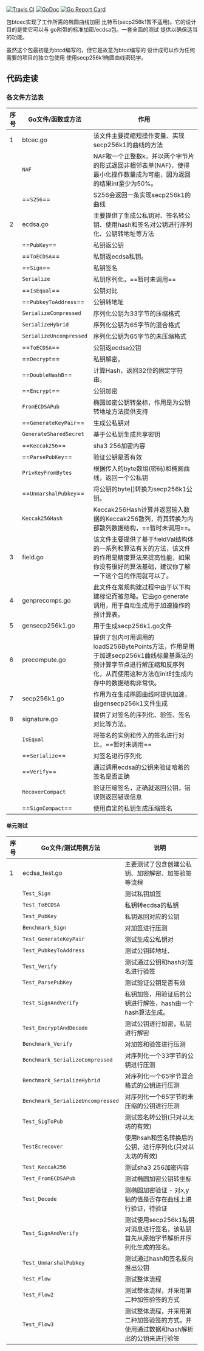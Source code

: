 [![Travis CI](https://travis-ci.org/shengdoushi/base58.svg?branch=master)](http://10.1.1.28/go/crypto)
[![GoDoc](https://www.godoc.org/github.com/shengdoushi/base58?status.svg)](http://10.1.1.28/go/crypto/wikis/crypto%E6%A8%A1%E5%9D%97README)
[![Go Report Card](https://goreportcard.com/badge/github.com/shengdoushi/base58)](https://goreportcard.com/report/github.com/shengdoushi/base58)

[^1]:上面三个图标在每个README里面可有可不有，但如果项目在GitHub或固定网站上，或是你的项目包引用了网上资源，请使用这三个图标嵌入引用或说明链接地址。
[^1]:passing对应着项目所在网址,reference对应着参考网址，report对应着文档地址

包btcec实现了工作所需的椭圆曲线加密
比特币(secp256k1暂不适用)。它的设计目的是使它可以与
go附带的标准加密/ecdsa包。一套全面的测试
提供以确保适当的功能。

虽然这个包最初是为btcd编写的，但它是故意为btcd编写的
设计成可以作为任何需要的项目的独立包使用
使用secp256k1椭圆曲线密码学。


## 代码走读

### 各文件方法表
 序号 | Go文件/函数或方法 | 作用 
---|---|---
 1 | btcec.go | 该文件主要提缩短操作变量、实现secp256k1的曲线的方法
     &nbsp; | `NAF` | NAF取一个正整数k，并以两个字节片的形式返回非相邻表单(NAF)，使得最小化操作数量成为可能，因为返回的结果int至少为50%。
     &nbsp;| ==`S256`== | S256会返回一条实现secp256k1的曲线
 2 | ecdsa.go  | 主要提供了生成公私钥对、签名转公钥、使用hash和签名对公钥进行序列化、公钥转地址等方法
      &nbsp;| ==`PubKey`== | 私钥返公钥
      &nbsp;| ==`ToECDSA`== | 私钥返ecdsa私钥。
      &nbsp;| ==`Sign`== | 私钥签名
      &nbsp;| `Serialize` | 私钥序列化，==暂时未调用==
      &nbsp;| ==`IsEqual`==| 公钥对比
      &nbsp;| ==`PubkeyToAddress`== | 公钥转地址
      &nbsp;| `SerializeCompressed` | 序列化公钥为33字节的压缩格式
      &nbsp;| `SerializeHybrid` | 序列化公钥为65字节的混合格式
      &nbsp;| `SerializeUncompressed` | 序列化公钥为65字节的未压缩格式
      &nbsp;| ==`ToECDSA`== | 公钥返ecdsa公钥
      &nbsp;| ==`Decrypt`== | 私钥解密。
      &nbsp;| ==`DoubleHashB`== | 计算Hash，返回32位的固定字符串。
      &nbsp;| ==`Encrypt`== | 公钥加密
      &nbsp;| `FromECDSAPub` | 椭圆加密公钥转坐标，作用是为公钥转地址方法提供支持
      &nbsp;| ==`GenerateKeyPair`== | 生成公私钥对
      &nbsp;| `GenerateSharedSecret` | 基于公私钥生成共享密钥
      &nbsp;| ==`Keccak256`== | sha3 256加密内容
      &nbsp;| ==`ParsePubKey`== | 验证公钥是否有效
      &nbsp;| `PrivKeyFromBytes` | 根据传入的byte数组(密码)和椭圆曲线，返回一个公私钥
      &nbsp;| ==`UnmarshalPubkey`== | 将公钥的byte[]转换为secp256k1公钥。
      &nbsp;| `Keccak256Hash` | Keccak256Hash计算并返回输入数据的Keccak256散列，将其转换为内部散列数据结构，==暂时未调用==。
 3 | field.go  | 该文件主要提供了基于fieldVal结构体的一系列和算法有关的方法，该文件的作用是精度算法来提高性能，如果你没有很好的算法基础，建议你了解一下这个包的作用就可以了。
 4 | genprecomps.go  | 此文件在常规构建过程中由于以下构建标记而被忽略。它由go generate调用，用于自动生成用于加速操作的预计算表。
 5 | gensecp256k1.go  | 用于生成secp256k1.go文件
 6 | precompute.go  | 提供了包内可用调用的loadS256BytePoints方法，作用是用于加速secp256k1曲线标量基乘法的预计算字节点进行解压缩和反序列化，从而使用这种方法在init时生成内存中的数据结构非常快。
 7 | secp256k1.go  | 作用为在生成椭圆曲线时提供加速，由gensecp256k1文件生成
 8 | signature.go  | 提供了对签名的序列化、验签、签名对比等方法。
     &nbsp;| `IsEqual` | 将签名的实例和传入的签名进行对比，==暂时未调用==
     &nbsp;| ==`Serialize`== | 对签名进行序列化
     &nbsp;| ==`Verify`== | 通过调用ecdsa的公钥来验证哈希的签名是否正确
     &nbsp;| `RecoverCompact` | 验证压缩签名，正确就返回公钥，错误则返回错误信息
     &nbsp;| ==`SignCompact`== | 使用自定的私钥生成压缩签名
 

 
#### 单元测试 


序号 | Go文件/测试用例方法 | 说明
---|---|---     
 1 | ecdsa_test.go  | 主要测试了包含创建公私钥、加密解密、加签验签等流程
    &nbsp;| `Test_Sign` | 测试私钥加签
      &nbsp;| `Test_ToECDSA` | 私钥转ecdsa的私钥
      &nbsp;| `Test_PubKey` | 私钥返回对应的公钥
      &nbsp;| `Benchmark_Sign` | 对加签进行压测
     &nbsp;| `Test_GenerateKeyPair` | 测试生成公私钥对
     &nbsp;| `Test_PubkeyToAddress` | 测试公钥转地址、
      &nbsp;| `Test_Verify` | 测试通过公钥和hash对签名进行验签
      &nbsp;| `Test_ParsePubKey` | 测试验证公钥是否有效
      &nbsp;| `Test_SignAndVerify` | 私钥加签，用验证后的公钥进行解签，hash由一个hash算法生成。
      &nbsp;| `Test_EncryptAndDecode` | 测试公钥进行加密，私钥进行解密
      &nbsp;| `Benchmark_Verify` | 对加签和验签进行压测
      &nbsp;| `Benchmark_SerializeCompressed` | 对序列化一个33字节的公钥进行压测
      &nbsp;| `Benchmark_SerializeHybrid` | 对序列化一个65字节混合格式的公钥进行压测
      &nbsp;| `Benchmark_SerializeUncompressed` | 对序列化一个65字节的未压缩的公钥进行压测
     &nbsp;| `Test_SigToPub` | 测试签名转公钥(只对以太坊的有效)
     &nbsp;| `TestEcrecover` | 使用hsah和签名转换后的公钥，进行序列化(只对以太坊的有效)
     &nbsp;| `Test_Keccak256` | 测试sha3 256加密内容
     &nbsp;| `Test_FromECDSAPub` | 测试椭圆加密公钥转坐标
     &nbsp;| `Test_Decode` | 测椭圆加密验证 - 对x,y轴的值是否存在曲线上进行验证，待验证
     &nbsp;| `Test_SignAndVerify` | 测试使用secp256k1私钥对消息进行签名，该私钥首先从原始字节解析并序列化生成的签名。
     &nbsp;| `Test_UnmarshalPubkey` | 测试通过hash和签名反向推出公钥
     &nbsp;| `Test_Flow` | 测试整体流程
     &nbsp;| `Test_Flow2` | 测试整体流程，并采用第二种加签验签的方式
     &nbsp;| `Test_Flow3` | 测试整体流程，并采用第二种加签验签的方式，并使用通过数据和hash解析出的公钥来进行验签

